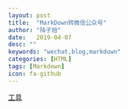 ```yaml
---
layout: post
title:  "MarkDown转微信公众号"
author: "陆子旭"
date:   2019-04-07
desc: ""
keywords: "wechat,blog,markdown"
categories: [HTML]
tags: [Markdown]
icon: fa-github
---
```


[工具](http://blog.didispace.com/tools/online-markdown/)
